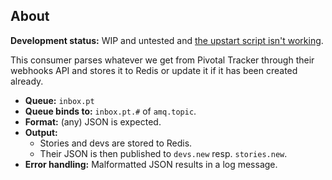 ## About

**Development status:** WIP and untested and [the upstart script isn't working](https://gist.github.com/botanicus/da85c8c93732f549b6f1#file-readme-md).

This consumer parses whatever we get from Pivotal Tracker through their webhooks API and stores it to Redis or update it if it has been created already.

- **Queue:** `inbox.pt`
- **Queue binds to:** `inbox.pt.#` of `amq.topic`.
- **Format:** (any) JSON is expected.
- **Output:**
  - Stories and devs are stored to Redis.
  - Their JSON is then published to `devs.new` resp. `stories.new`.
- **Error handling:** Malformatted JSON results in a log message.
